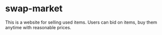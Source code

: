 # swap-market

This is a website for selling used items. Users can bid on items, buy them anytime with reasonable prices.
